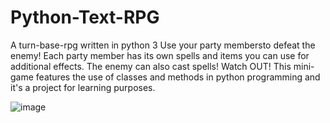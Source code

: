 # Python-Text-RPG

A turn-base-rpg written in python 3
Use your party membersto defeat the enemy!
Each party member has its own spells and items you can use for additional effects.
The enemy can also cast spells! Watch OUT!
This mini-game features the use of classes and methods in python programming and it's a project for learning purposes.

![image](https://user-images.githubusercontent.com/21143253/40282720-30e4dfc0-5c7c-11e8-9082-d8989a13352e.png)
